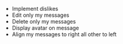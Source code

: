 - Implement dislikes
- Edit only my messages
- Delete only my messages
- Display avatar on message
- Align my messages to right all other to left
